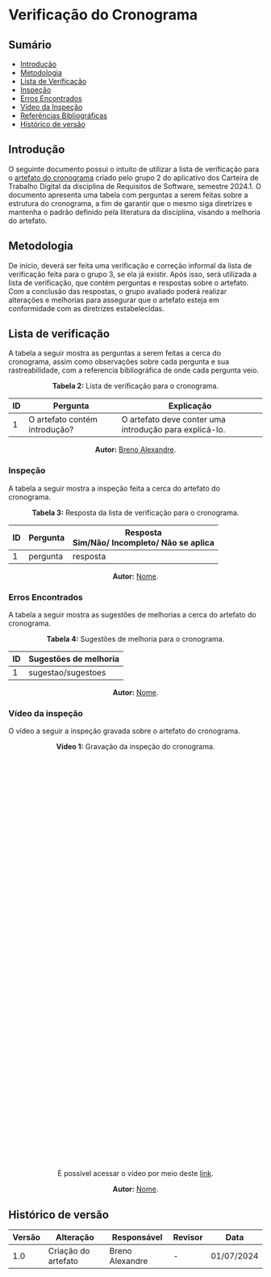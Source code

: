 # Verificação do Cronograma


## Sumário
* [Introdução](#Introdução)
* [Metodologia](#Metodologia)
* [Lista de Verificação](#Lista-de-Verificação)
* [Inspeção](#Inspeção)
* [Erros Encontrados](#Erros-Encontrados)
* [Vídeo da Inspeção](#Vídeo-da-Inspeção)
* [Referências Bibliográficas](#Referências-Bibliográficas)
* [Histórico de versão](#Histórico-de-versão)


## Introdução

O seguinte documento possui o intuito de utilizar a lista de verificação para o [artefato do cronograma](https://requisitos-de-software.github.io/2024.1-CarteiradeTrabalhoDigital/#/planejamento/Cronograma) criado pelo grupo 2 do aplicativo dos Carteira de Trabalho Digital da disciplina de Requisitos de Software, semestre 2024.1. O documento apresenta uma tabela com perguntas a serem feitas sobre a estrutura do cronograma, a fim de garantir que o mesmo siga diretrizes e mantenha o padrão definido pela literatura da disciplina, visando a melhoria do artefato.


## Metodologia

De início, deverá ser feita uma verificação e correção informal da lista de verificação feita para o grupo 3, se ela já existir. Após isso, será utilizada a lista de verificação, que contém perguntas e respostas sobre o artefato. Com a conclusão das respostas, o grupo avaliado poderá realizar alterações e melhorias para assegurar que o artefato esteja em conformidade com as diretrizes estabelecidas.


## Lista de verificação

A tabela a seguir mostra as perguntas a serem feitas a cerca do cronograma, assim como observações sobre cada pergunta e sua rastreabilidade, com a referencia bibliográfica de onde cada pergunta veio.

<center>

<b>Tabela 2:</b> Lista de verificação para o cronograma.

| ID  | Pergunta                                | Explicação                                             |
| --- | --------------------------------------- | ------------------------------------------------------ |
| 1   | O artefato contém introdução?           | O artefato deve conter uma introdução para explicá-lo. |

<b>Autor:</b> <a href="https://github.com/brenoalexandre0">Breno Alexandre</a>.

</center>


### Inspeção

A tabela a seguir mostra a inspeção feita a cerca do artefato do cronograma.

<center>

<b>Tabela 3:</b> Resposta da lista de verificação para o cronograma.

| ID |  Pergunta | Resposta <br> Sim/Não/ Incompleto/ Não se aplica |
| -- | --------- | ------------------------------------------------ |
| 1  | pergunta  | resposta                                         |

<b>Autor:</b> <a href="https://github.com/nome">Nome</a>.

</center>


### Erros Encontrados

A tabela a seguir mostra as sugestões de melhorias a cerca do artefato do cronograma.

<center>

<b>Tabela 4:</b> Sugestões de melhoria para o cronograma.

| ID |  Sugestões de melhoria | 
| -- | ---------------------- |
| 1  | sugestao/sugestoes     |

<b>Autor:</b> <a href="https://github.com/nome">Nome</a>.

</center>


### Vídeo da inspeção

O vídeo a seguir a inspeção gravada sobre o artefato do cronograma.

<center>

<b>Vídeo 1:</b> Gravação da inspeção do cronograma.

<iframe width="400" height="800" src="" title="Inspeção do cronograma" frameborder="0" allow="accelerometer; autoplay; clipboard-write; encrypted-media; gyroscope; picture-in-picture; web-share" referrerpolicy="strict-origin-when-cross-origin" allowfullscreen></iframe>

É possível acessar o vídeo por meio deste [link]().

<b>Autor:</b> <a href="https://github.com/nome">Nome</a>.

</center>

## Histórico de versão

| Versão | Alteração                           | Responsável     | Revisor         | Data       |
| ------ | ----------------------------------- | --------------- | --------------- | ---------- |
| 1.0    | Criação do artefato                 | Breno Alexandre | -               | 01/07/2024 |
